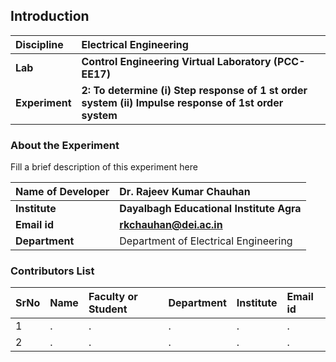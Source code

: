 ## Introduction


<b>Discipline | <b>Electrical Engineering
:--|:--|
<b> Lab | <b> Control Engineering Virtual Laboratory (PCC-EE17)
<b> Experiment|     <b> 2: To determine (i) Step response of 1 st order system (ii) Impulse response of 1st order system
### About the Experiment 

Fill a brief description of this experiment here

<b>Name of Developer | <b> Dr. Rajeev Kumar Chauhan
:--|:--|
<b> Institute | <b>  Dayalbagh Educational Institute Agra
<b> Email id|     <b>  rkchauhan@dei.ac.in 
<b> Department |  Department of Electrical Engineering

### Contributors List

SrNo | Name | Faculty or Student | Department| Institute | Email id
:--|:--|:--|:--|:--|:--|
1 | . | . | . | . | .
2 | . | . | . | . | .
